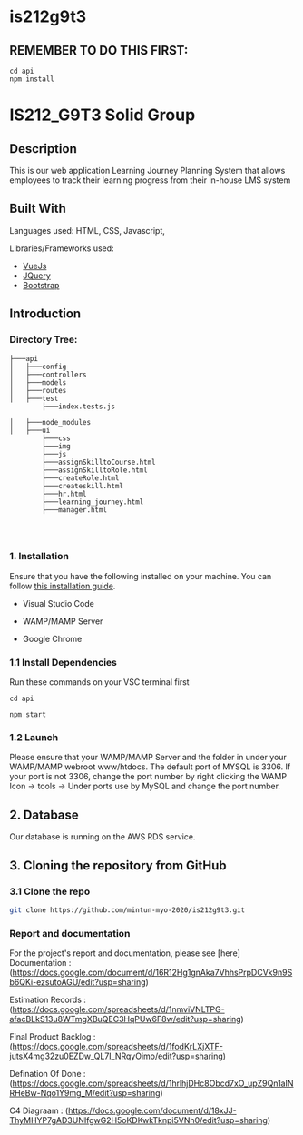 # is212g9t3

## REMEMBER TO DO THIS FIRST: 
```
cd api
npm install
```
# IS212_G9T3 Solid Group

## Description
This is our web application Learning Journey Planning System that allows employees to track their learning progress from their in-house LMS system

## Built With
Languages used: HTML, CSS, Javascript,  

Libraries/Frameworks used: 
* [VueJs](https://vuejs.org/)
* [JQuery](https://jquery.com/)
* [Bootstrap](https://getbootstrap.com/)



## Introduction
### Directory Tree: 

```
├───api
│   ├───config
│   ├───controllers
│   ├───models
│   ├───routes
│   ├───test
        ├───index.tests.js
        
│   ├───node_modules
│   ├───ui
        ├───css
        ├───img
        ├───js
        ├───assignSkilltoCourse.html
        ├───assignSkilltoRole.html
        ├───createRole.html
        ├───createskill.html
        ├───hr.html
        ├───learning_journey.html
        ├───manager.html
        
        
        
```
### 1. Installation

Ensure that you have the following installed on your machine. You can follow [this installation guide](https://docs.google.com/document/d/1hSqhVbgbclf-eOvBx5BQhaTJHxbUSUN4wZTrLNUMyUk/edit?usp=sharing).

* Visual Studio Code 

* WAMP/MAMP Server 

* Google Chrome 

### 1.1 Install Dependencies 
Run these commands on your VSC terminal first 
```
cd api

npm start

```

### 1.2 Launch 

Please ensure that your WAMP/MAMP Server and the folder in under your WAMP/MAMP webroot www/htdocs. The default port of MYSQL is 3306. If your port is not 3306, change the port number by right clicking the WAMP Icon -> tools -> Under ports use by MySQL and change the port number. 

## 2. Database 

Our database is running on the AWS RDS service. 

## 3. Cloning the repository from GitHub

### 3.1 Clone the repo
   ```sh
   git clone https://github.com/mintun-myo-2020/is212g9t3.git
   ```

### Report and documentation

For the project's report and documentation, please see [here]
Documentation : 
(https://docs.google.com/document/d/16R12Hg1gnAka7VhhsPrpDCVk9n9Sb6QKi-ezsutoAGU/edit?usp=sharing)

Estimation Records :
(https://docs.google.com/spreadsheets/d/1nmviVNLTPG-afacBLkS13u8WTmgXBuQEC3HqPUw6F8w/edit?usp=sharing)

Final Product Backlog :
(https://docs.google.com/spreadsheets/d/1fodKrLXjXTF-jutsX4mg32zu0EZDw_QL7I_NRqyOimo/edit?usp=sharing)

Defination Of Done :
(https://docs.google.com/spreadsheets/d/1hrlhjDHc8Obcd7xO_upZ9Qn1aINRHeBw-Nqo1Y9mg_M/edit?usp=sharing)

C4 Diagraam :
(https://docs.google.com/document/d/18xJJ-ThyMHYP7gAD3UNIfgwG2H5oKDKwkTknpi5VNh0/edit?usp=sharing)


